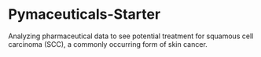 # Pymaceuticals-Starter
Analyzing pharmaceutical data to  see potential treatment for squamous cell carcinoma (SCC), a commonly occurring form of skin cancer.
